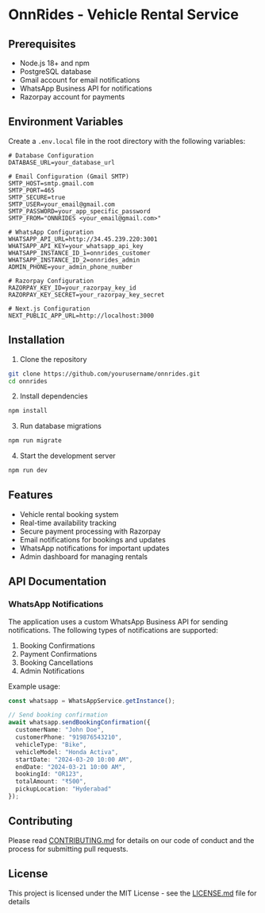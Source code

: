 # OnnRides - Vehicle Rental Service

## Prerequisites

- Node.js 18+ and npm
- PostgreSQL database
- Gmail account for email notifications
- WhatsApp Business API for notifications
- Razorpay account for payments

## Environment Variables

Create a `.env.local` file in the root directory with the following variables:

```env
# Database Configuration
DATABASE_URL=your_database_url

# Email Configuration (Gmail SMTP)
SMTP_HOST=smtp.gmail.com
SMTP_PORT=465
SMTP_SECURE=true
SMTP_USER=your_email@gmail.com
SMTP_PASSWORD=your_app_specific_password
SMTP_FROM="ONNRIDES <your_email@gmail.com>"

# WhatsApp Configuration
WHATSAPP_API_URL=http://34.45.239.220:3001
WHATSAPP_API_KEY=your_whatsapp_api_key
WHATSAPP_INSTANCE_ID_1=onnrides_customer
WHATSAPP_INSTANCE_ID_2=onnrides_admin
ADMIN_PHONE=your_admin_phone_number

# Razorpay Configuration
RAZORPAY_KEY_ID=your_razorpay_key_id
RAZORPAY_KEY_SECRET=your_razorpay_key_secret

# Next.js Configuration
NEXT_PUBLIC_APP_URL=http://localhost:3000
```

## Installation

1. Clone the repository
```bash
git clone https://github.com/yourusername/onnrides.git
cd onnrides
```

2. Install dependencies
```bash
npm install
```

3. Run database migrations
```bash
npm run migrate
```

4. Start the development server
```bash
npm run dev
```

## Features

- Vehicle rental booking system
- Real-time availability tracking
- Secure payment processing with Razorpay
- Email notifications for bookings and updates
- WhatsApp notifications for important updates
- Admin dashboard for managing rentals

## API Documentation

### WhatsApp Notifications

The application uses a custom WhatsApp Business API for sending notifications. The following types of notifications are supported:

1. Booking Confirmations
2. Payment Confirmations
3. Booking Cancellations
4. Admin Notifications

Example usage:
```typescript
const whatsapp = WhatsAppService.getInstance();

// Send booking confirmation
await whatsapp.sendBookingConfirmation({
  customerName: "John Doe",
  customerPhone: "919876543210",
  vehicleType: "Bike",
  vehicleModel: "Honda Activa",
  startDate: "2024-03-20 10:00 AM",
  endDate: "2024-03-21 10:00 AM",
  bookingId: "OR123",
  totalAmount: "₹500",
  pickupLocation: "Hyderabad"
});
```

## Contributing

Please read [CONTRIBUTING.md](CONTRIBUTING.md) for details on our code of conduct and the process for submitting pull requests.

## License

This project is licensed under the MIT License - see the [LICENSE.md](LICENSE.md) file for details
